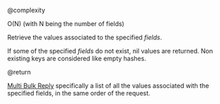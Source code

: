 @complexity

O(N) (with N being the number of fields)


Retrieve the values associated to the specified _fields_.

If some of the specified _fields_ do not exist, nil values are returned.
Non existing keys are considered like empty hashes.

@return

[Multi Bulk Reply][1] specifically a list of all the values associated with
the specified fields, in the same order of the request.



[1]: /p/redis/wiki/ReplyTypes